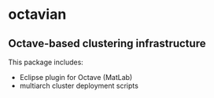 # octavian
## Octave-based clustering infrastructure

This package includes:
- Eclipse plugin for Octave (MatLab)
- multiarch cluster deployment scripts
